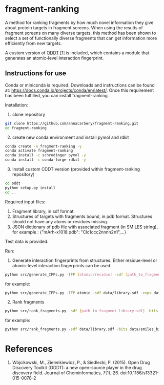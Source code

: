 # fragment-ranking

A method for ranking fragments by how much novel information they give about protein targets in fragment screens. When using the results of fragment screens on many diverse targets, this method has been shown to select a set of functionally diverse fragments that can get information more efficiently from new targets. 

A custom version of [ODDT](https://github.com/oddt/oddt) [1] is included, which contains a module that generates an atomic-level interaction fingerprint.

## Instructions for use

Conda or miniconda is required. Downloads and instructions can be found at: https://docs.conda.io/projects/conda/en/latest/. Once this requirement has been fulfilled, you can install fragment-ranking. 

Installation:

1. clone repository
```bash
git clone https://github.com/annacarbery/fragment-ranking.git
cd fragment-ranking
```
2. create new conda environment and install pymol and rdkit
```bash
conda create -n fragment-ranking -y
conda activate fragment-ranking
conda install -c schrodinger pymol -y
conda install -c conda-forge rdkit -y 
```
3. Install custom ODDT version (provided within fragment-ranking repository)
```bash
cd oddt
python setup.py install
cd ..
```

Required input files:
1. Fragment library, in sdf format.
2. Structures of targets with fragments bound, in pdb format. Structures should not have any atoms or residues missing.
3. JSON dictionary of pdb file with associated fragment (in SMILES string), for example : {"mArh-x1018.pdb": "Clc1ccc2nnnn2n1",...}

Test data is provided.

Run:
1. Generate interaction fingerprints from structures. Either residue-level or atomic-level interaction fingerprints can be used. 
```bash
python src/generate_IFPs.py -IFP [atomic/residue] -sdf [path_to_fragment_library.sdf] -exps [path_to_experiments.json] -pdbs [path_to_pdb_files]
```
  for example:
```bash
python src/generate_IFPs.py -IFP atomic -sdf data/library.sdf -exps data/experiments_mArh.json -pdbs data/structures/
```
2. Rank fragments
```bash
python src/rank_fragments.py -sdf [path_to_fragment_library.sdf] -bits data/smiles_bits_[atomic/residue].json -o [output_file]
```
for example:
```bash
python src/rank_fragments.py -sdf data/library.sdf -bits data/smiles_bits_atomic.json -o ranked_fragments.json
```

# References

1. Wójcikowski, M., Zielenkiewicz, P., & Siedlecki, P. (2015). Open Drug Discovery Toolkit (ODDT): a new open-source player in the drug discovery field. Journal of Cheminformatics, 7(1), 26. doi:10.1186/s13321-015-0078-2
